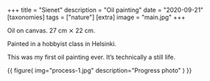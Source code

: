 +++
title = "Sienet"
description = "Oil painting"
date = "2020-09-21"
[taxonomies]
tags = ["nature"]
[extra]
image = "main.jpg"
+++

Oil on canvas. 27 cm ⨯ 22 cm.

Painted in a hobbyist class in Helsinki.

This was my first oil painting ever. It’s technically a still life.

{{
    figure(
        img="process-1.jpg"
        description="Progress photo"
    )
}}
